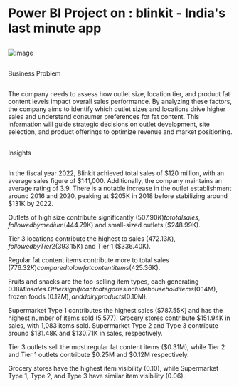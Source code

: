 # Power BI Project on : blinkit - India's last minute app
##
![image](https://github.com/user-attachments/assets/cedaf58a-d647-43c9-869c-d768d4066b9b)
##
Business Problem
##
The company needs to assess how outlet size, location tier, and product fat content levels impact overall sales performance. 
By analyzing these factors, the company aims to identify which outlet sizes and locations drive higher sales and understand consumer preferences for fat content. 
This information will guide strategic decisions on outlet development, site selection, and product offerings to optimize revenue and market positioning.
##
Insights
##
In the fiscal year 2022, Blinkit achieved total sales of $120 million, with an average sales figure of $141,000. Additionally, the company maintains an average rating of 3.9.
There is a notable increase in the outlet establishment around 2016 and 2020, peaking at $205K in 2018 before stabilizing around $131K by 2022.

Outlets of high size contribute significantly ($507.90K) to total sales, followed by medium ($444.79K) and small-sized outlets ($248.99K).

Tier 3 locations contribute the highest to sales ($472.13K), followed by Tier 2 ($393.15K) and Tier 1 ($336.40K).

Regular fat content items contribute more to total sales ($776.32K) compared to low fat content items ($425.36K).

Fruits and snacks are the top-selling item types, each generating $0.18M in sales.
Other significant categories include household items ($0.14M), frozen foods ($0.12M), and dairy products ($0.10M).

Supermarket Type 1 contributes the highest sales ($787.55K) and has the highest number of items sold (5,577).
Grocery stores contribute $151.94K in sales, with 1,083 items sold.
Supermarket Type 2 and Type 3 contribute around $131.48K and $130.71K in sales, respectively.

Tier 3 outlets sell the most regular fat content items ($0.31M), while Tier 2 and Tier 1 outlets contribute $0.25M and $0.12M respectively.

Grocery stores have the highest item visibility (0.10), while Supermarket Type 1, Type 2, and Type 3 have similar item visibility (0.06).
